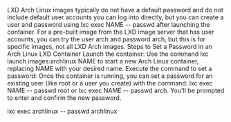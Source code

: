 LXD Arch Linux images typically do not have a default password and do not include default user accounts you can log into directly, but you can create a user and password using lxc exec NAME -- passwd <username> after launching the container. For a pre-built image from the LXD image server that has user accounts, you can try the user arch and password arch, but this is for specific images, not all LXD Arch images.
Steps to Set a Password in an Arch Linux LXD Container
Launch the container:
Use the command lxc launch images:archlinux NAME to start a new Arch Linux container, replacing NAME with your desired name.
Execute the command to set a password:
Once the container is running, you can set a password for an existing user (like root or a user you create) with the command: lxc exec NAME -- passwd root or lxc exec NAME -- passwd arch.
You'll be prompted to enter and confirm the new password.

lxc exec archlinux -- passwd archlinux
